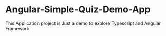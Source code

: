 # Angular-Simple-Quiz-Demo-App
This Application project is Just a demo to explore Typescript and Angular Framework
